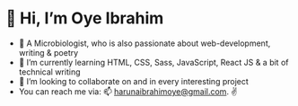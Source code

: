 # 👋 Hi, I’m Oye Ibrahim
- 👀 A Microbiologist, who is also passionate about web-development, writing & poetry
- 🌱 I’m currently learning HTML, CSS, Sass, JavaScript, React JS & a bit of technical writing
- 💞️ I’m looking to collaborate on and in every interesting project
- You can reach me via: 📫 harunaibrahimoye@gmail.com. :v:	
